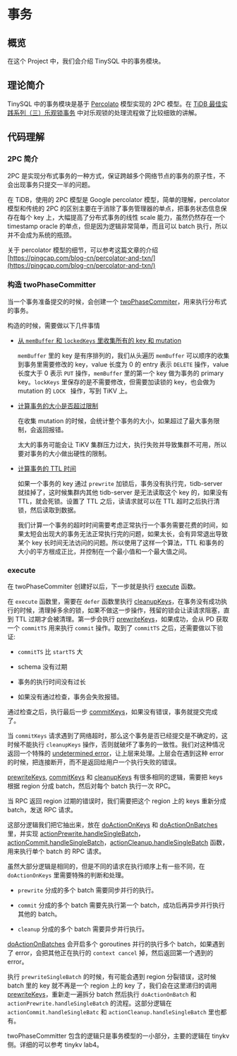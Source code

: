 # 事务

## 概览

在这个 Project 中，我们会介绍 TinySQL 中的事务模块。

## 理论简介

TinySQL 中的事务模块是基于 [Percolato](https://www.usenix.org/legacy/event/osdi10/tech/full_papers/Peng.pdf) 模型实现的 2PC 模型。在 [TiDB 最佳实践系列（三）乐观锁事务](https://pingcap.com/blog-cn/best-practice-optimistic-transaction/) 中对乐观锁的处理流程做了比较细致的讲解。

## 代码理解

### 2PC 简介

2PC 是实现分布式事务的一种方式，保证跨越多个网络节点的事务的原子性，不会出现事务只提交一半的问题。

在 TiDB，使用的 2PC 模型是 Google percolator 模型，简单的理解，percolator 模型和传统的 2PC 的区别主要在于消除了事务管理器的单点，把事务状态信息保存在每个 key 上，大幅提高了分布式事务的线性 scale 能力，虽然仍然存在一个 timestamp oracle 的单点，但是因为逻辑非常简单，而且可以 batch 执行，所以并不会成为系统的瓶颈。

关于 percolator 模型的细节，可以参考这篇文章的介绍 [https://pingcap.com/blog-cn/percolator-and-txn/](https://pingcap.com/blog-cn/percolator-and-txn/)

### 构造 twoPhaseCommitter

当一个事务准备提交的时候，会创建一个 [twoPhaseCommiter](https://github.com/pingcap-incubator/tinysql/blob/master/store/tikv/2pc.go#L67)，用来执行分布式的事务。

构造的时候，需要做以下几件事情

* [从 `memBuffer` 和 `lockedKeys` 里收集所有的 key 和 mutation](https://github.com/pingcap-incubator/tinysql/blob/master/store/tikv/2pc.go#L125)

    `memBuffer` 里的 key 是有序排列的，我们从头遍历 `memBuffer` 可以顺序的收集到事务里需要修改的 key，value 长度为 0 的 entry 表示 `DELETE` 操作，value 长度大于 0 表示 `PUT` 操作，`memBuffer` 里的第一个 key 做为事务的 primary key。`lockKeys` 里保存的是不需要修改，但需要加读锁的 key，也会做为 mutation 的 `LOCK ` 操作，写到 TiKV 上。

* [计算事务的大小是否超过限制](https://github.com/pingcap-incubator/tinysql/blob/master/store/tikv/2pc.go#L178)

    在收集 mutation 的时候，会统计整个事务的大小，如果超过了最大事务限制，会返回报错。

    太大的事务可能会让 TiKV 集群压力过大，执行失败并导致集群不可用，所以要对事务的大小做出硬性的限制。

* [计算事务的 TTL 时间](https://github.com/pingcap-incubator/tinysql/blob/master/store/tikv/2pc.go#L220)

    如果一个事务的 key 通过 `prewrite` 加锁后，事务没有执行完，tidb-server 就挂掉了，这时候集群内其他 tidb-server 是无法读取这个 key 的，如果没有 TTL，就会死锁。设置了 TTL 之后，读请求就可以在 TTL 超时之后执行清锁，然后读取到数据。

    我们计算一个事务的超时时间需要考虑正常执行一个事务需要花费的时间，如果太短会出现大的事务无法正常执行完的问题，如果太长，会有异常退出导致某个 key 长时间无法访问的问题。所以使用了这样一个算法，TTL 和事务的大小的平方根成正比，并控制在一个最小值和一个最大值之间。

### execute

在 twoPhaseCommiter 创建好以后，下一步就是执行 [execute](https://github.com/pingcap-incubator/tinysql/blob/master/store/tikv/2pc.go#L545) 函数。

在 `execute` 函数里，需要在 `defer` 函数里执行 [cleanupKeys](https://github.com/pingcap-incubator/tinysql/blob/master/store/tikv/2pc.go#L556)，在事务没有成功执行的时候，清理掉多余的锁，如果不做这一步操作，残留的锁会让读请求阻塞，直到 TTL 过期才会被清理。第一步会执行 [prewriteKeys](https://github.com/pingcap-incubator/tinysql/blob/master/store/tikv/2pc.go#L572)，如果成功，会从 PD 获取一个 `commitTS` 用来执行 `commit` 操作。取到了 `commitTS` 之后，还需要做以下验证:

* `commitTS` 比 `startTS` 大

* schema 没有过期

* 事务的执行时间没有过长

* 如果没有通过检查，事务会失败报错。

通过检查之后，执行最后一步 [commitKeys](https://github.com/pingcap-incubator/tinysql/blob/master/store/tikv/2pc.go#L607)，如果没有错误，事务就提交完成了。

当 `commitKeys` 请求遇到了网络超时，那么这个事务是否已经提交是不确定的，这时候不能执行 `cleanupKeys` 操作，否则就破坏了事务的一致性。我们对这种情况返回一个特殊的 [undetermined error](https://github.com/pingcap-incubator/tinysql/blob/master/store/tikv/2pc.go#L609)，让上层来处理。上层会在遇到这种 error 的时候，把连接断开，而不是返回给用户一个执行失败的错误。

[prewriteKeys](https://github.com/pingcap-incubator/tinysql/blob/master/store/tikv/2pc.go#L178532),  [commitKeys](https://github.com/pingcap-incubator/tinysql/blob/master/store/tikv/2pc.go#L537) 和 [cleanupKeys](https://github.com/pingcap-incubator/tinysql/blob/master/store/tikv/2pc.go#L541) 有很多相同的逻辑，需要把 keys 根据 region 分成 batch，然后对每个 batch 执行一次 RPC。

当 RPC 返回 region 过期的错误时，我们需要把这个 region 上的 keys 重新分成 batch，发送 RPC 请求。

这部分逻辑我们把它抽出来，放在 [doActionOnKeys](https://github.com/pingcap-incubator/tinysql/blob/master/store/tikv/2pc.go#L247) 和 [doActionOnBatches](https://github.com/pingcap-incubator/tinysql/blob/master/store/tikv/2pc.go#L307) 里，并实现 [actionPrewrite.handleSingleBatch](https://github.com/pingcap-incubator/tinysql/blob/master/store/tikv/2pc.go#L364)，[actionCommit.handleSingleBatch](https://github.com/pingcap-incubator/tinysql/blob/master/store/tikv/2pc.go#L429)，[actionCleanup.handleSingleBatch](https://github.com/pingcap-incubator/tinysql/blob/master/store/tikv/2pc.go#L501) 函数，用来执行单个 batch 的 RPC 请求。

虽然大部分逻辑是相同的，但是不同的请求在执行顺序上有一些不同，在 `doActionOnKeys` 里需要特殊的判断和处理。

* `prewrite` 分成的多个 batch 需要同步并行的执行。

* `commit` 分成的多个 batch 需要先执行第一个 batch，成功后再异步并行执行其他的 batch。

* `cleanup` 分成的多个 batch 需要异步并行执行。

[doActionOnBatches](https://github.com/pingcap-incubator/tinysql/blob/master/store/tikv/2pc.go#L307) 会开启多个 goroutines 并行的执行多个 batch，如果遇到了 error，会把其他正在执行的 `context cancel` 掉，然后返回第一个遇到的 error。

执行 `prewriteSingleBatch` 的时候，有可能会遇到 region 分裂错误，这时候 batch 里的 key 就不再是一个 region 上的 key 了，我们会在这里递归的调用 [prewriteKeys](https://github.com/pingcap-incubator/tinysql/blob/master/store/tikv/2pc.go#L380)，重新走一遍拆分 batch 然后执行 `doActionOnBatch` 和 `actionPrewrite.handleSingleBatch` 的流程。这部分逻辑在 `actionCommit.handleSingleBatc` 和 `actionCleanup.handleSingleBatch` 里也都有。

twoPhaseCommitter 包含的逻辑只是事务模型的一小部分，主要的逻辑在 tinykv 侧。详细的可以参考 tinykv lab4。